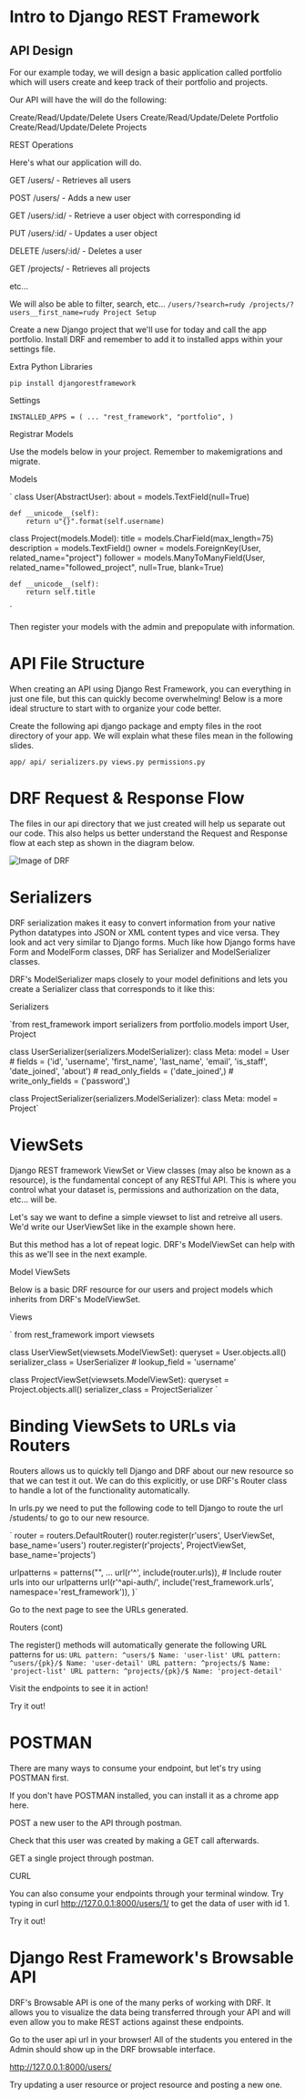 
# Intro to Django REST Framework
## API Design

For our example today, we will design a basic application called portfolio which will users create and keep track of their portfolio and projects.

Our API will have the will do the following:

Create/Read/Update/Delete Users 
Create/Read/Update/Delete Portfolio 
Create/Read/Update/Delete Projects 

REST Operations

Here's what our application will do.

GET /users/ - Retrieves all users

POST /users/ - Adds a new user

GET /users/:id/ - Retrieve a user object with corresponding id

PUT /users/:id/ - Updates a user object

DELETE /users/:id/ - Deletes a user

GET /projects/ - Retrieves all projects

etc...

We will also be able to filter, search, etc...
`
/users/?search=rudy
/projects/?users__first_name=rudy
Project Setup
`

Create a new Django project that we'll use for today and call the app portfolio. Install DRF and remember to add it to installed apps within your settings file.

Extra Python Libraries

`pip install djangorestframework`
        
Settings

`
INSTALLED_APPS = (
    ...
    "rest_framework",
    "portfolio",
)
`
        
Registrar Models

Use the models below in your project. Remember to makemigrations and migrate.

Models

`
class User(AbstractUser):
    about = models.TextField(null=True)

    def __unicode__(self):
        return u"{}".format(self.username)


class Project(models.Model):
    title = models.CharField(max_length=75)
    description = models.TextField()
    owner = models.ForeignKey(User, related_name="project")
    follower = models.ManyToManyField(User, related_name="followed_project", null=True, blank=True)

    def __unicode__(self):
        return self.title
`

Then register your models with the admin and prepopulate with information.

# API File Structure

When creating an API using Django Rest Framework, you can everything in just one file, but this can quickly become overwhelming! Below is a more ideal structure to start with to organize your code better.

Create the following api django package and empty files in the root directory of your app. We will explain what these files mean in the following slides.


`app/
    api/
        serializers.py
        views.py
        permissions.py`
        
# DRF Request & Response Flow

The files in our api directory that we just created will help us separate out our code. This also helps us better understand the Request and Response flow at each step as shown in the diagram below.

![Image of DRF](http://www.thomaswhitton.com/django-presentation/images/432038560_9f8b830dfe_o.png)


# Serializers

DRF serialization makes it easy to convert information from your native Python datatypes into JSON or XML content types and vice versa. They look and act very similar to Django forms. Much like how Django forms have Form and ModelForm classes, DRF has Serializer and ModelSerializer classes.

DRF's ModelSerializer maps closely to your model definitions and lets you create a Serializer class that corresponds to it like this:

Serializers


`from rest_framework import serializers
from portfolio.models import User, Project

class UserSerializer(serializers.ModelSerializer):
    class Meta:
        model = User
        # fields = ('id', 'username', 'first_name', 'last_name', 'email', 'is_staff', 'date_joined', 'about')
        # read_only_fields = ('date_joined',)
        # write_only_fields = ('password',)

class ProjectSerializer(serializers.ModelSerializer):
    class Meta:
        model = Project`
        
# ViewSets

Django REST framework ViewSet or View classes (may also be known as a resource), is the fundamental concept of any RESTful API. This is where you control what your dataset is, permissions and authorization on the data, etc... will be.

Let's say we want to define a simple viewset to list and retreive all users. We'd write our UserViewSet like in the example shown here.

But this method has a lot of repeat logic. DRF's ModelViewSet can help with this as we'll see in the next example.

Model ViewSets

Below is a basic DRF resource for our users and project models which inherits from DRF's ModelViewSet.

Views

`
from rest_framework import viewsets

class UserViewSet(viewsets.ModelViewSet):
    queryset = User.objects.all()
    serializer_class = UserSerializer
    # lookup_field = 'username'

class ProjectViewSet(viewsets.ModelViewSet):
    queryset = Project.objects.all()
    serializer_class = ProjectSerializer
`

# Binding ViewSets to URLs via Routers

Routers allows us to quickly tell Django and DRF about our new resource so that we can test it out. We can do this explicitly, or use DRF's Router class to handle a lot of the functionality automatically.

In urls.py we need to put the following code to tell Django to route the url /students/ to go to our new resource.

`
router = routers.DefaultRouter()
router.register(r'users', UserViewSet, base_name='users')
router.register(r'projects', ProjectViewSet, base_name='projects')

urlpatterns = patterns("",
    ...
    url(r'^', include(router.urls)), # Include router urls into our urlpatterns
    url(r'^api-auth/', include('rest_framework.urls', namespace='rest_framework')),
 )`
        
Go to the next page to see the URLs generated.

Routers (cont)

The register() methods will automatically generate the following URL patterns for us:
`
URL pattern: ^users/$ Name: 'user-list'
URL pattern: ^users/{pk}/$ Name: 'user-detail'
URL pattern: ^projects/$ Name: 'project-list'
URL pattern: ^projects/{pk}/$ Name: 'project-detail'
`

Visit the endpoints to see it in action!

Try it out!

# POSTMAN

There are many ways to consume your endpoint, but let's try using POSTMAN first.

If you don't have POSTMAN installed, you can install it as a chrome app here.

POST a new user to the API through postman.

Check that this user was created by making a GET call afterwards.

GET a single project through postman.

CURL

You can also consume your endpoints through your terminal window. Try typing in curl http://127.0.0.1:8000/users/1/ to get the data of user with id 1.

Try it out!

# Django Rest Framework's Browsable API

DRF's Browsable API is one of the many perks of working with DRF. It allows you to visualize the data being transferred through your API and will even allow you to make REST actions against these endpoints.

Go to the user api url in your browser! All of the students you entered in the Admin should show up in the DRF browsable interface.

http://127.0.0.1:8000/users/

Try updating a user resource or project resource and posting a new one.

